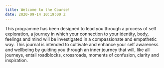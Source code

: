 ```yaml
---
title: Welcome to the Course!
date: 2020-09-14 10:19:00 Z
---
```


This programme has been designed to lead you through a process of self exploration, a journey in which your connection to your identity, body, feelings and mind will be investigated in a compassionate and empathetic way. This journal is intended to cultivate and enhance your self awareness and wellbeing by guiding you through an inner journey that will, like all journeys, entail roadblocks, crossroads, moments of confusion, clarity and inspiration.